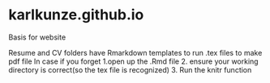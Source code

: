 # karlkunze.github.io
Basis for website

Resume and CV folders have Rmarkdown templates to run .tex files to make pdf file
In case if you forget
1.open up the .Rmd file
2. ensure your working directory is correct(so the tex file is recognized)
3. Run the knitr function
